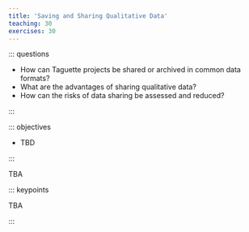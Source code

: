 ```yaml
---
title: 'Saving and Sharing Qualitative Data'
teaching: 30
exercises: 30
---
```


::: questions

-   How can Taguette projects be shared or archived in common data formats?
-   What are the advantages of sharing qualitative data?
-   How can the risks of data sharing be assessed and reduced?

:::

::: objectives

-   TBD

:::

TBA

::: keypoints

TBA

:::
